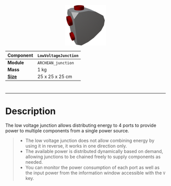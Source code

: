 <p align="center">
  <img src="LowVoltageJunction.png" />
</p>

|Component|`LowVoltageJunction`|
|---|---|
|**Module**|`ARCHEAN_junction`|
|**Mass**|1 kg|
|[**Size**](# "Based on the component's occupancy in a fixed 25cm grid.")|25 x 25 x 25 cm|
#
---

# Description
The low voltage junction allows distributing energy to 4 ports to provide power to multiple components from a single power source.

> - The low voltage junction does not allow combining energy by using it in reverse, it works in one direction only.
> - The available power is distributed dynamically based on demand, allowing junctions to be chained freely to supply components as needed.
> - You can monitor the power consumption of each port as well as the input power from the information window accessible with the `V` key.